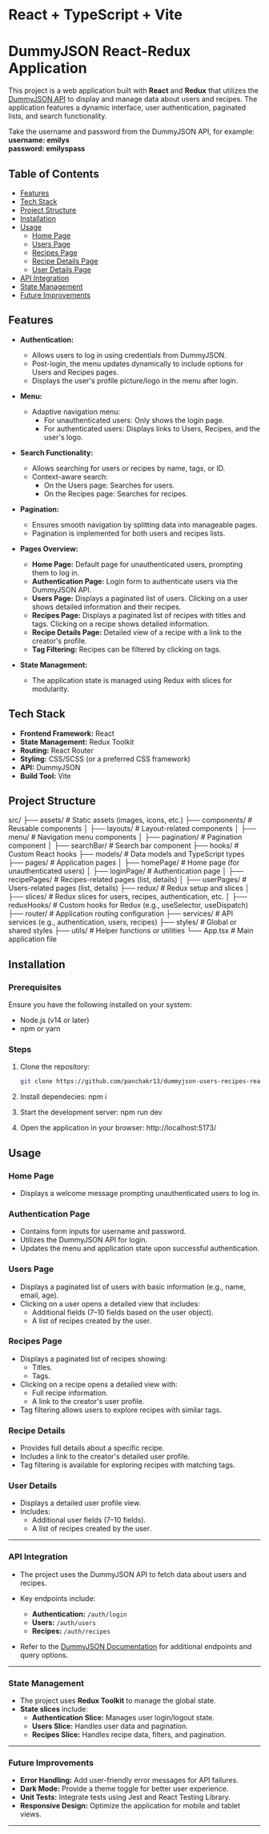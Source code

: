 # React + TypeScript + Vite

# DummyJSON React-Redux Application

This project is a web application built with **React** and **Redux** that utilizes
the [DummyJSON API](https://dummyjson.com/docs) to display and manage data about users and recipes. The application
features a dynamic interface, user authentication, paginated lists, and search functionality.

Take the username and password from the DummyJSON API, for example: </br> 
**username: emilys </br> password: emilyspass**

## Table of Contents

- [Features](#features)
- [Tech Stack](#tech-stack)
- [Project Structure](#project-structure)
- [Installation](#installation)
- [Usage](#usage)
    - [Home Page](#home-page)
    - [Users Page](#users-page)
    - [Recipes Page](#recipes-page)
    - [Recipe Details Page](#recipe-details)
    - [User Details Page](#user-details)
- [API Integration](#api-integration)
- [State Management](#state-management)
- [Future Improvements](#future-improvements)

## Features

- **Authentication:**
    - Allows users to log in using credentials from DummyJSON.
    - Post-login, the menu updates dynamically to include options for Users and Recipes pages.
    - Displays the user's profile picture/logo in the menu after login.

- **Menu:**
    - Adaptive navigation menu:
        - For unauthenticated users: Only shows the login page.
        - For authenticated users: Displays links to Users, Recipes, and the user's logo.

- **Search Functionality:**
    - Allows searching for users or recipes by name, tags, or ID.
    - Context-aware search:
        - On the Users page: Searches for users.
        - On the Recipes page: Searches for recipes.

- **Pagination:**
    - Ensures smooth navigation by splitting data into manageable pages.
    - Pagination is implemented for both users and recipes lists.

- **Pages Overview:**
    - **Home Page:** Default page for unauthenticated users, prompting them to log in.
    - **Authentication Page:** Login form to authenticate users via the DummyJSON API.
    - **Users Page:** Displays a paginated list of users. Clicking on a user shows detailed information and their
      recipes.
    - **Recipes Page:** Displays a paginated list of recipes with titles and tags. Clicking on a recipe shows detailed
      information.
    - **Recipe Details Page:** Detailed view of a recipe with a link to the creator's profile.
    - **Tag Filtering:** Recipes can be filtered by clicking on tags.

- **State Management:**
    - The application state is managed using Redux with slices for modularity.

## Tech Stack

- **Frontend Framework:** React
- **State Management:** Redux Toolkit
- **Routing:** React Router
- **Styling:** CSS/SCSS (or a preferred CSS framework)
- **API:** DummyJSON
- **Build Tool:** Vite

## Project Structure

src/
├── assets/ # Static assets (images, icons, etc.)
├── components/ # Reusable components
│ ├── layouts/ # Layout-related components
│ ├── menu/ # Navigation menu components
│ ├── pagination/ # Pagination component
│ ├── searchBar/ # Search bar component
├── hooks/ # Custom React hooks
├── models/ # Data models and TypeScript types
├── pages/ # Application pages
│ ├── homePage/ # Home page (for unauthenticated users)
│ ├── loginPage/ # Authentication page
│ ├── recipePages/ # Recipes-related pages (list, details)
│ ├── userPages/ # Users-related pages (list, details)
├── redux/ # Redux setup and slices
│ ├── slices/ # Redux slices for users, recipes, authentication, etc.
│ ├── reduxHooks/ # Custom hooks for Redux (e.g., useSelector, useDispatch)
├── router/ # Application routing configuration
├── services/ # API services (e.g., authentication, users, recipes)
├── styles/ # Global or shared styles
├── utils/ # Helper functions or utilities
└── App.tsx # Main application file

## Installation

### Prerequisites

Ensure you have the following installed on your system:

- Node.js (v14 or later)
- npm or yarn

### Steps

1. Clone the repository:
   ```bash
   git clone https://github.com/panchakr13/dummyjson-users-recipes-react.git

2. Install dependecies:
   npm i

3. Start the development server:
   npm run dev

4. Open the application in your browser:
   http://localhost:5173/

## Usage

### Home Page

- Displays a welcome message prompting unauthenticated users to log in.

### Authentication Page

- Contains form inputs for username and password.
- Utilizes the DummyJSON API for login.
- Updates the menu and application state upon successful authentication.

### Users Page

- Displays a paginated list of users with basic information (e.g., name, email, age).
- Clicking on a user opens a detailed view that includes:
    - Additional fields (7–10 fields based on the user object).
    - A list of recipes created by the user.

### Recipes Page

- Displays a paginated list of recipes showing:
    - Titles.
    - Tags.
- Clicking on a recipe opens a detailed view with:
    - Full recipe information.
    - A link to the creator's user profile.
- Tag filtering allows users to explore recipes with similar tags.

### Recipe Details

- Provides full details about a specific recipe.
- Includes a link to the creator's detailed user profile.
- Tag filtering is available for exploring recipes with matching tags.

### User Details

- Displays a detailed user profile view.
- Includes:
    - Additional user fields (7–10 fields).
    - A list of recipes created by the user.

---

### API Integration

- The project uses the DummyJSON API to fetch data about users and recipes.
- Key endpoints include:
    - **Authentication:** `/auth/login`
    - **Users:** `/auth/users`
    - **Recipes:** `/auth/recipes`

- Refer to the [DummyJSON Documentation](https://dummyjson.com/docs) for additional endpoints and query options.

---

### State Management

- The project uses **Redux Toolkit** to manage the global state.
- **State slices** include:
    - **Authentication Slice:** Manages user login/logout state.
    - **Users Slice:** Handles user data and pagination.
    - **Recipes Slice:** Handles recipe data, filters, and pagination.

---

### Future Improvements

- **Error Handling:** Add user-friendly error messages for API failures.
- **Dark Mode:** Provide a theme toggle for better user experience.
- **Unit Tests:** Integrate tests using Jest and React Testing Library.
- **Responsive Design:** Optimize the application for mobile and tablet views.

---


   





